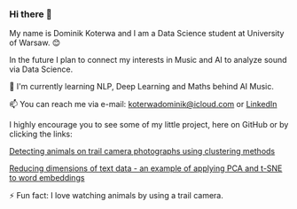 ### Hi there 👋

<!--
**dkoterwa/dkoterwa** is a ✨ _special_ ✨ repository because its `README.md` (this file) appears on your GitHub profile.

Here are some ideas to get you started:

- 🔭 I’m currently working on ...
- 🌱 I’m currently learning ...
- 👯 I’m looking to collaborate on ...
- 🤔 I’m looking for help with ...
- 💬 Ask me about ...
- 📫 How to reach me: ...
- 😄 Pronouns: ...
- ⚡ Fun fact: ...
-->

My name is Dominik Koterwa and I am a Data Science student at University of Warsaw. :blush:

In the future I plan to connect my interests in Music and AI to analyze sound via Data Science.

:seedling: I'm currently learning NLP, Deep Learning and Maths behind AI Music.

:mailbox: You can reach me via e-mail: koterwadominik@icloud.com or [LinkedIn](https://www.linkedin.com/in/dominikkoterwa/)

I highly encourage you to see some of my little project, here on GitHub or by clicking the links:

[Detecting animals on trail camera photographs using clustering methods](https://rpubs.com/dkoterwa/animals-detection-clustering)

[Reducing dimensions of text data - an example of applying PCA and t-SNE to word embeddings](https://github.com/dkoterwa/masters/blob/main/first%20semester/Unsupervised%20Learning/article_2/article.ipynb)

:zap: Fun fact: I love watching animals by using a trail camera.

